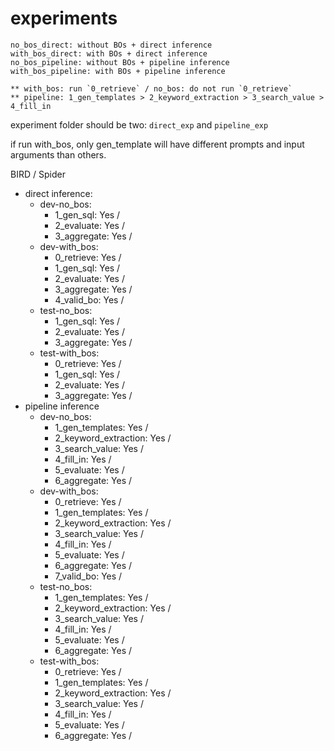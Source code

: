 # experiments

```
no_bos_direct: without BOs + direct inference
with_bos_direct: with BOs + direct inference
no_bos_pipeline: without BOs + pipeline inference
with_bos_pipeline: with BOs + pipeline inference

** with_bos: run `0_retrieve` / no_bos: do not run `0_retrieve`
** pipeline: 1_gen_templates > 2_keyword_extraction > 3_search_value > 4_fill_in
```

experiment folder should be two: `direct_exp` and `pipeline_exp`

if run with_bos, only gen_template will have different prompts and input arguments than others.

BIRD / Spider

* direct inference: 
    * dev-no_bos: 
        * 1_gen_sql: Yes /
        * 2_evaluate: Yes /
        * 3_aggregate: Yes /
    * dev-with_bos:
        * 0_retrieve: Yes /
        * 1_gen_sql: Yes / 
        * 2_evaluate: Yes /
        * 3_aggregate: Yes /
        * 4_valid_bo: Yes / 
    * test-no_bos:
        * 1_gen_sql: Yes /
        * 2_evaluate: Yes /
        * 3_aggregate: Yes /
    * test-with_bos:
        * 0_retrieve: Yes /
        * 1_gen_sql: Yes /
        * 2_evaluate: Yes /
        * 3_aggregate: Yes / 
* pipeline inference
    * dev-no_bos:
        * 1_gen_templates: Yes / 
        * 2_keyword_extraction: Yes / 
        * 3_search_value: Yes /
        * 4_fill_in: Yes /
        * 5_evaluate: Yes /
        * 6_aggregate:  Yes /
    * dev-with_bos:
        * 0_retrieve: Yes / 
        * 1_gen_templates: Yes / 
        * 2_keyword_extraction: Yes /
        * 3_search_value: Yes /
        * 4_fill_in: Yes / 
        * 5_evaluate: Yes / 
        * 6_aggregate: Yes / 
        * 7_valid_bo: Yes / 
    * test-no_bos:
        * 1_gen_templates: Yes / 
        * 2_keyword_extraction: Yes / 
        * 3_search_value: Yes / 
        * 4_fill_in: Yes / 
        * 5_evaluate: Yes / 
        * 6_aggregate: Yes / 
    * test-with_bos:
        * 0_retrieve: Yes / 
        * 1_gen_templates: Yes / 
        * 2_keyword_extraction: Yes / 
        * 3_search_value: Yes / 
        * 4_fill_in: Yes / 
        * 5_evaluate: Yes / 
        * 6_aggregate: Yes / 
```